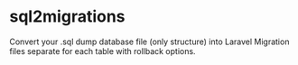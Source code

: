 # sql2migrations
Convert your .sql dump database file (only structure) into Laravel Migration files separate for each table with rollback options.
